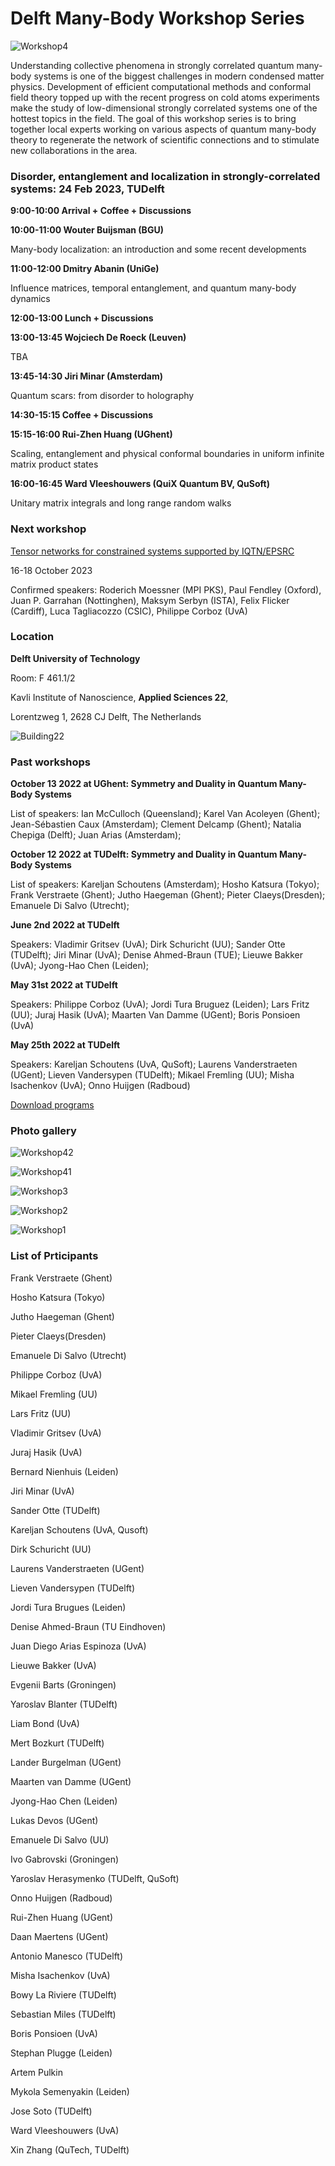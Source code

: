 Delft Many-Body Workshop Series
===============================

![Workshop4](assets/images/workshop4.jpg)

Understanding collective phenomena in strongly correlated quantum many-body systems is one of the biggest challenges in modern condensed matter physics. Development of efficient computational methods and conformal field theory topped up with the recent progress on cold atoms experiments make the study of low-dimensional strongly correlated systems one of the hottest topics in the field. The goal of this workshop series is to bring together local experts working on various aspects of quantum many-body theory to regenerate the network of scientific connections and to stimulate new collaborations in the area.

### **Disorder, entanglement and localization in strongly-correlated systems: 24 Feb 2023, TUDelft**


**9:00-10:00 Arrival + Coffee + Discussions**

**10:00-11:00 Wouter Buijsman (BGU)**

Many-body localization: an introduction and some recent developments

**11:00-12:00 Dmitry Abanin (UniGe)**

Influence matrices, temporal entanglement, and quantum many-body dynamics 

**12:00-13:00 Lunch + Discussions**

**13:00-13:45 Wojciech De Roeck (Leuven)**

TBA

**13:45-14:30 Jiri Minar (Amsterdam)**

Quantum scars: from disorder to holography

**14:30-15:15 Coffee + Discussions**

**15:15-16:00 Rui-Zhen Huang (UGhent)**

Scaling, entanglement and physical conformal boundaries in uniform infinite matrix product states

**16:00-16:45 Ward Vleeshouwers (QuiX Quantum BV, QuSoft)**

Unitary matrix integrals and long range random walks

### **Next workshop**

[Tensor networks for constrained systems supported by IQTN/EPSRC](https://iqtn.phys.strath.ac.uk/)

16-18 October 2023

Confirmed speakers: Roderich Moessner (MPI PKS), Paul Fendley (Oxford), Juan P. Garrahan (Nottinghen), Maksym Serbyn (ISTA), Felix Flicker (Cardiff), Luca Tagliacozzo (CSIC), Philippe Corboz (UvA)


### **Location**

**Delft University of Technology**

Room: F 461.1/2 

Kavli Institute of Nanoscience,  **Applied Sciences 22**,

Lorentzweg 1, 2628 CJ Delft,  The Netherlands

![Building22](assets/images/delft.svg)


### **Past workshops**


**October 13 2022 at UGhent: Symmetry and Duality in Quantum Many-Body Systems**

List of speakers: Ian McCulloch (Queensland);
Karel Van Acoleyen (Ghent);
Jean-Sébastien Caux (Amsterdam);
Clement Delcamp (Ghent);
Natalia Chepiga (Delft);
Juan Arias (Amsterdam);


**October 12 2022 at TUDelft: Symmetry and Duality in Quantum Many-Body Systems**

List of speakers: Kareljan Schoutens (Amsterdam); 
Hosho Katsura (Tokyo);
Frank Verstraete (Ghent);
Jutho Haegeman (Ghent);
Pieter Claeys(Dresden);
Emanuele Di Salvo (Utrecht);


**June 2nd 2022 at TUDelft**

Speakers: Vladimir Gritsev (UvA); Dirk Schuricht (UU); Sander Otte (TUDelft); Jiri Minar (UvA); Denise Ahmed-Braun (TUE); Lieuwe Bakker (UvA); Jyong-Hao Chen (Leiden); 


**May 31st 2022 at TUDelft**

Speakers: Philippe Corboz (UvA); Jordi Tura Bruguez (Leiden); Lars Fritz (UU); Juraj Hasik (UvA); Maarten Van Damme (UGent); Boris Ponsioen (UvA)

**May 25th 2022 at TUDelft**

Speakers: Kareljan Schoutens (UvA, QuSoft); Laurens Vanderstraeten (UGent); Lieven Vandersypen (TUDelft); Mikael Fremling (UU); Misha Isachenkov (UvA); Onno Huijgen (Radboud)

[Download programs](https://nchepiga.github.io/homepage/assets/program_workshops.pdf)


### **Photo gallery**

![Workshop42](assets/images/20221012_125048.jpg)

![Workshop41](assets/images/20221012_125050.jpg)

![Workshop3](assets/images/workshop_3.jpg)

![Workshop2](assets/images/workshop2.jpg)

![Workshop1](assets/images/workshop1.jpg)




### **List of Prticipants**

Frank Verstraete (Ghent)

Hosho Katsura (Tokyo)

Jutho Haegeman (Ghent)

Pieter Claeys(Dresden)

Emanuele Di Salvo (Utrecht)

Philippe Corboz (UvA)

Mikael Fremling (UU)

Lars Fritz (UU)

Vladimir Gritsev (UvA)

Juraj Hasik (UvA)

Bernard Nienhuis (Leiden)

Jiri Minar (UvA)

Sander Otte (TUDelft)

Kareljan Schoutens (UvA, Qusoft)

Dirk Schuricht (UU)

Laurens Vanderstraeten (UGent)

Lieven Vandersypen (TUDelft)

Jordi Tura Brugues (Leiden)

Denise Ahmed-Braun (TU Eindhoven)

Juan Diego Arias Espinoza (UvA)

Lieuwe Bakker (UvA)

Evgenii Barts (Groningen)

Yaroslav Blanter (TUDelft)

Liam Bond (UvA)

Mert Bozkurt (TUDelft)

Lander Burgelman (UGent)

Maarten van Damme (UGent)

Jyong-Hao Chen (Leiden)

Lukas Devos (UGent)

Emanuele Di Salvo (UU)

Ivo Gabrovski (Groningen)

Yaroslav Herasymenko (TUDelft, QuSoft)

Onno Huijgen (Radboud)

Rui-Zhen Huang (UGent)

Daan Maertens (UGent)

Antonio Manesco (TUDelft)

Misha Isachenkov (UvA)

Bowy La Riviere (TUDelft)

Sebastian Miles (TUDelft)

Boris Ponsioen (UvA)

Stephan Plugge (Leiden)

Artem Pulkin

Mykola Semenyakin (Leiden)

Jose Soto (TUDelft)

Ward Vleeshouwers (UvA)

Xin Zhang (QuTech, TUDelft)



